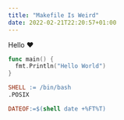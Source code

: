```yaml
---
title: "Makefile Is Weird"
date: 2022-02-21T22:20:57+01:00
---
```


Hello :heart:

```go {lineos=table}
func main() {
  fmt.Println("Hello World")
}
```

```mk
SHELL := /bin/bash
.POSIX

DATEOF:=$(shell date +%FT%T)
```
